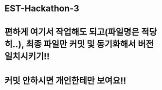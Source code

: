 # EST-Hackathon-3
# 편하게 여기서 작업해도 되고(파일명은 적당히..), 최종 파일만 커밋 및 동기화해서 버전 일치시키기!!
# 커밋 안하시면 개인한테만 보여요!!
